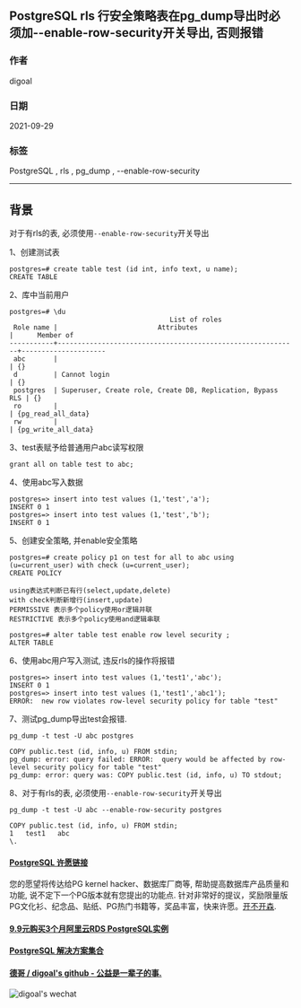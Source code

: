 ## PostgreSQL rls 行安全策略表在pg_dump导出时必须加--enable-row-security开关导出, 否则报错  
  
### 作者  
digoal  
  
### 日期  
2021-09-29  
  
### 标签  
PostgreSQL , rls , pg_dump , --enable-row-security     
  
----  
  
## 背景  
  
对于有rls的表, 必须使用`--enable-row-security`开关导出  
  
1、创建测试表  
  
```  
postgres=# create table test (id int, info text, u name);  
CREATE TABLE  
```  
  
2、库中当前用户  
  
```  
postgres=# \du  
                                        List of roles  
 Role name |                         Attributes                         |      Member of        
-----------+------------------------------------------------------------+---------------------  
 abc       |                                                            | {}  
 d         | Cannot login                                               | {}  
 postgres  | Superuser, Create role, Create DB, Replication, Bypass RLS | {}  
 ro        |                                                            | {pg_read_all_data}  
 rw        |                                                            | {pg_write_all_data}  
```  
  
3、test表赋予给普通用户abc读写权限  
  
```  
grant all on table test to abc;  
```  
  
4、使用abc写入数据  
  
```  
postgres=> insert into test values (1,'test','a');  
INSERT 0 1  
postgres=> insert into test values (1,'test','b');  
INSERT 0 1  
```  
  
5、创建安全策略, 并enable安全策略  
  
```  
postgres=# create policy p1 on test for all to abc using (u=current_user) with check (u=current_user);  
CREATE POLICY  
  
using表达式判断已有行(select,update,delete)  
with check判断新增行(insert,update)  
PERMISSIVE 表示多个policy使用or逻辑并联   
RESTRICTIVE 表示多个policy使用and逻辑串联   
  
postgres=# alter table test enable row level security ;  
ALTER TABLE  
```  
  
6、使用abc用户写入测试, 违反rls的操作将报错  
  
```  
postgres=> insert into test values (1,'test1','abc');  
INSERT 0 1  
postgres=> insert into test values (1,'test1','abc1');  
ERROR:  new row violates row-level security policy for table "test"  
```  
  
7、测试pg_dump导出test会报错.    
  
```  
pg_dump -t test -U abc postgres  
  
COPY public.test (id, info, u) FROM stdin;  
pg_dump: error: query failed: ERROR:  query would be affected by row-level security policy for table "test"  
pg_dump: error: query was: COPY public.test (id, info, u) TO stdout;  
```  
  
8、对于有rls的表, 必须使用`--enable-row-security`开关导出  
  
```  
pg_dump -t test -U abc --enable-row-security postgres  
  
COPY public.test (id, info, u) FROM stdin;  
1	test1	abc  
\.  
```  
   
  
#### [PostgreSQL 许愿链接](https://github.com/digoal/blog/issues/76 "269ac3d1c492e938c0191101c7238216")
您的愿望将传达给PG kernel hacker、数据库厂商等, 帮助提高数据库产品质量和功能, 说不定下一个PG版本就有您提出的功能点. 针对非常好的提议，奖励限量版PG文化衫、纪念品、贴纸、PG热门书籍等，奖品丰富，快来许愿。[开不开森](https://github.com/digoal/blog/issues/76 "269ac3d1c492e938c0191101c7238216").  
  
  
#### [9.9元购买3个月阿里云RDS PostgreSQL实例](https://www.aliyun.com/database/postgresqlactivity "57258f76c37864c6e6d23383d05714ea")
  
  
#### [PostgreSQL 解决方案集合](https://yq.aliyun.com/topic/118 "40cff096e9ed7122c512b35d8561d9c8")
  
  
#### [德哥 / digoal's github - 公益是一辈子的事.](https://github.com/digoal/blog/blob/master/README.md "22709685feb7cab07d30f30387f0a9ae")
  
  
![digoal's wechat](../pic/digoal_weixin.jpg "f7ad92eeba24523fd47a6e1a0e691b59")
  
